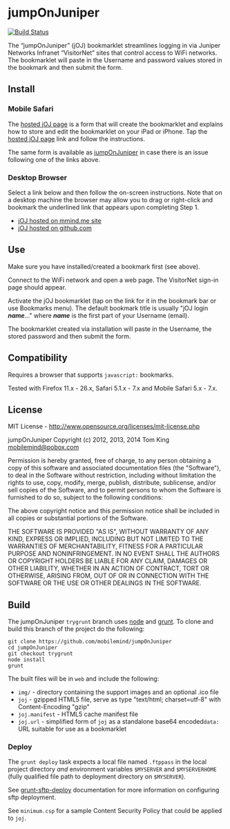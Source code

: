 # jumpOnJuniper
[![Build Status](https://secure.travis-ci.org/mobilemind/jumpOnJuniper.png?branch=trygrunt)](http://travis-ci.org/mobilemind/jumpOnJuniper)

The “jumpOnJuniper” (jOJ) bookmarklet streamlines logging in via Juniper Networks Infranet
“VisitorNet” sites that control access to WiFi networks. The bookmarklet will paste in the
Username and password values stored in the bookmark and then submit the form.

## Install

### Mobile Safari
The [hosted jOJ page][mmjoj] is a form that will create the bookmarklet and
explains how to store and edit the bookmarklet on your iPad or iPhone. Tap the
[hosted jOJ page][mmjoj] link and follow the instructions.

The same form is available as [jumpOnJuniper][ghjoj] in case there is an issue following
one of the links above.

### Desktop Browser
Select a link below and then follow the on-screen instructions. Note that on a desktop
machine the browser may allow you to drag or right-click and bookmark the underlined
link that appears upon completing Step 1.

* [jOJ hosted on mmind.me site][mmjoj]
* [jOJ hosted on github.com][ghjoj]

[mmjoj]: http://mmind.me/joj  "jumpOnJuniper (mmind.me site)"
[ghjoj]: http://mobilemind.github.io/jumpOnJuniper/joj.html  "jumpOnJuniper (github site)"

## Use
Make sure you have installed/created a bookmark first (see above).

Connect to the WiFi network and open a web page. The VisitorNet sign-in page should appear.

Activate the jOJ bookmarklet (tap on the link for it in the bookmark bar or use Bookmarks
menu). The default bookmark title is usually "jOJ login ___name___&hellip;"
 where ___name___ is the first part of your Username (email).

The bookmarklet created via installation will paste in the Username, the stored password
and then submit the form.

## Compatibility

Requires a browser that supports `javascript:` bookmarks.

Tested with Firefox 11.x - 26.x, Safari 5.1.x - 7.x and Mobile Safari 5.x - 7.x.

## License

MIT License - <http://www.opensource.org/licenses/mit-license.php>

jumpOnJuniper
Copyright (c) 2012, 2013, 2014 Tom King <mobilemind@pobox.com>

Permission is hereby granted, free of charge, to any person obtaining
a copy of this software and associated documentation files (the
"Software"), to deal in the Software without restriction, including
without limitation the rights to use, copy, modify, merge, publish,
distribute, sublicense, and/or sell copies of the Software, and to
permit persons to whom the Software is furnished to do so, subject to
the following conditions:

The above copyright notice and this permission notice shall be
included in all copies or substantial portions of the Software.

THE SOFTWARE IS PROVIDED "AS IS", WITHOUT WARRANTY OF ANY KIND,
EXPRESS OR IMPLIED, INCLUDING BUT NOT LIMITED TO THE WARRANTIES OF
MERCHANTABILITY, FITNESS FOR A PARTICULAR PURPOSE AND
NONINFRINGEMENT. IN NO EVENT SHALL THE AUTHORS OR COPYRIGHT HOLDERS BE
LIABLE FOR ANY CLAIM, DAMAGES OR OTHER LIABILITY, WHETHER IN AN ACTION
OF CONTRACT, TORT OR OTHERWISE, ARISING FROM, OUT OF OR IN CONNECTION
WITH THE SOFTWARE OR THE USE OR OTHER DEALINGS IN THE SOFTWARE.

## Build
The jumpOnJuniper `trygrunt` branch uses [node](http://nodejs.org/) and
[grunt](http://gruntjs.com/). To clone and build this branch of the project do the
following:
````shell
git clone https://github.com/mobilemind/jumpOnJuniper
cd jumpOnJuniper
git checkout trygrunt
node install
grunt
````
The built files will be in `web` and include the following:

* `img/` - directory containing the support images and an optional .ico file
* `joj` - gzipped HTML5 file, serve as type "text/html; charset=utf-8" with Content-Encoding "gzip"
* `joj.manifest` - HTML5 cache manifest file
* `joj.url` - simplified form of `joj` as a standalone base64 encoded`data:` URL suitable
for use as a bookmarklet

### Deploy
The `grunt deploy` task expects a local file named `.ftppass` in the local project
directory _and_ environment variables `$MYSERVER` and `$MYSERVERHOME` (fully qualified
file path to deployment directory on `$MYSERVER`).

See [grunt-sftp-deploy](https://npmjs.org/package/grunt-sftp-deploy) documentation for
more information on configuring sftp deployment.

See `minimum.csp` for a sample Content Security Policy that could be applied to `joj`.
